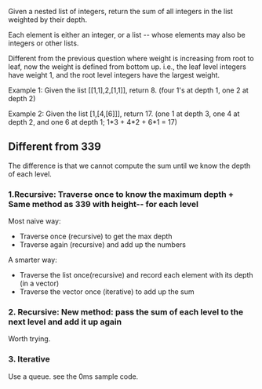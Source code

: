 Given a nested list of integers, return the sum of all integers in the list weighted by their depth.

Each element is either an integer, or a list -- whose elements may also be integers or other lists.

Different from the previous question where weight is increasing from root to leaf, now the weight is defined from bottom up. i.e., the leaf level integers have weight 1, and the root level integers have the largest weight.

Example 1:
Given the list [[1,1],2,[1,1]], return 8. (four 1's at depth 1, one 2 at depth 2)

Example 2:
Given the list [1,[4,[6]]], return 17. (one 1 at depth 3, one 4 at depth 2, and one 6 at depth 1; 1\*3 + 4\*2 + 6\*1 = 17)

## Different from 339

The difference is that we cannot compute the sum until we know the depth of each level.

### 1.Recursive: Traverse once to know the maximum depth + Same method as 339 with height-- for each level

Most naive way:  
+ Traverse once (recursive) to get the max depth
+ Traverse again (recursive) and add up the numbers

A smarter way:  
+ Traverse the list once(recursive) and record each element with its depth (in a vector)
+ Traverse the vector once (iterative) to add up the sum

### 2. Recursive: New method: pass the sum of each level to the next level and add it up again

Worth trying.

### 3. Iterative

Use a queue. see the 0ms sample code.